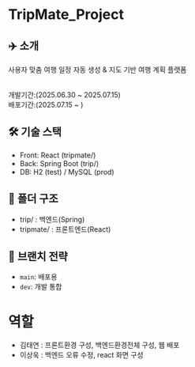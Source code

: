 # TripMate_Project

## ✈️ 소개
사용자 맞춤 여행 일정 자동 생성 & 지도 기반 여행 계획 플랫폼

<br/>개발기간:(2025.06.30 ~ 2025.07.15)
<br/>배포기간:(2025.07.15 ~ )

## 🛠 기술 스택
- Front: React (tripmate/)
- Back: Spring Boot (trip/)
- DB: H2 (test) / MySQL (prod)

## 📂 폴더 구조
- trip/ : 백엔드(Spring)
- tripmate/ : 프론트엔드(React)

## 🔧 브랜치 전략
- `main`: 배포용
- `dev`: 개발 통합

# 역할 
- 김태연 : 프론트환경 구성, 백엔드환경전체 구성, 웹 배포
- 이상욱 : 백엔드 오류 수정, react 화면 구성 
